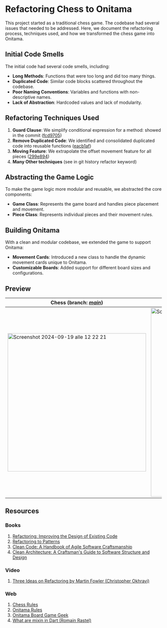 # Refactoring Chess to Onitama

This project started as a traditional chess game. The codebase had several issues that needed to be addressed. Here, we document the refactoring process, techniques used, and how we transformed the chess game into Onitama.

## Initial Code Smells
The initial code had several code smells, including:
- **Long Methods**: Functions that were too long and did too many things.
- **Duplicated Code**: Similar code blocks scattered throughout the codebase.
- **Poor Naming Conventions**: Variables and functions with non-descriptive names.
- **Lack of Abstraction**: Hardcoded values and lack of modularity.

## Refactoring Techniques Used
1. **Guard Clause**: We simplify conditional expression for a method: showed in the commit ([fcd9705]())
2. **Remove Duplicated Code**: We identified and consolidated duplicated code into reusable functions ([eacb1af]())
4. **Moving Feature**: We extrapolate the offset movement feature for all pieces ([299e894]())
5. **Many Other techniques** (see in git history refactor keyword)

## Abstracting the Game Logic
To make the game logic more modular and reusable, we abstracted the core components:
- **Game Class**: Represents the game board and handles piece placement and movement.
- **Piece Class**: Represents individual pieces and their movement rules.

## Building Onitama
With a clean and modular codebase, we extended the game to support Onitama:
- **Movement Cards**: Introduced a new class to handle the dynamic movement cards unique to Onitama.
- **Customizable Boards**: Added support for different board sizes and configurations.

## Preview
| **Chess** (branch: *[main](https://github.com/gallottino/chess-and-onitama)*) | **Onitama** (branch: *[onitama-variant](https://github.com/gallottino/chess-and-onitama(https://github.com/gallottino/chess-and-onitama/tree/onitama-variant))*) |
| -------- | ------- |
| <img width="445" alt="Screenshot 2024-09-19 alle 12 22 21" src="https://github.com/user-attachments/assets/52975943-5c99-4923-aa84-835858ea3205"> | <img width="608" alt="Screenshot 2024-09-19 alle 12 18 47" src="https://github.com/user-attachments/assets/9dfded50-b914-4724-a741-c995883889da"> |

## Resources

### Books
1. [Refactoring: Improving the Design of Existing Code](https://www.amazon.it/Refactoring-Improving-Design-Existing-Code/dp/0134757599)
1. [Refactoring to Patterns](https://www.amazon.it/Refactoring-Patterns-Addison-Wesley-Signature-English-ebook/dp/B001TKD4RQ)
1. [Clean Code: A Handbook of Agile Software Craftsmanship](https://www.amazon.it/Clean-Code-Handbook-Software-Craftsmanship-ebook/dp/B001GSTOAM)
1. [Clean Architecture: A Craftsman's Guide to Software Structure and Design](https://www.amazon.it/Clean-Architecture-Craftsmans-Software-Structure-ebook/dp/B075LRM681)

### Video
1. [Three Ideas on Refactoring by Martin Fowler (Christopher Okhravi)](https://www.youtube.com/watch?v=u8Da6k5IKPI)


### Web
1. [Chess Rules](https://en.wikipedia.org/wiki/Chess)
1. [Onitama Rules](https://en.wikipedia.org/wiki/Onitama)
1. [Onitama Board Game Geek](https://boardgamegeek.com/boardgame/160477/onitama)
1. [What are mixin in Dart (Romain Rastel)](https://medium.com/flutter-community/dart-what-are-mixins-3a72344011f3)


